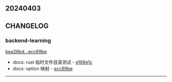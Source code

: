 ## 20240403

## CHANGELOG

### backend-learning

[bea28bd...ecc69be](https://github.com/zhbhun/backend-learning/compare/bea28bd...ecc69be)

* docs: rust 临时文件目录测试 - [e166e1c](https://github.com/zhbhun/backend-learning/commit/e166e1cce9809fea387aa84884e64e1819ba1b5a)
* docs: option 映射 - [ecc69be](https://github.com/zhbhun/backend-learning/commit/ecc69beda19a4dcaffe4bd3bc3ab9427ad1878ef)

---

